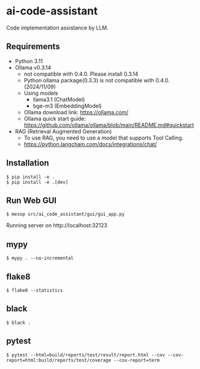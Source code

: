 # ai-code-assistant
Code implementation assistance by LLM.

## Requirements
- Python 3.11
- Ollama v0.3.14  
  - not compatible with 0.4.0. Please install 0.3.14
  - Python ollama package(0.3.3) is not compatible with 0.4.0. (2024/11/09)
  - Using models
    - llama3.1 (ChatModel)
    - bge-m3 (EmbeddingModel)
  - Ollama download link: https://ollama.com/
  - Ollama quick start guide: https://github.com/ollama/ollama/blob/main/README.md#quickstart
- RAG (Retrieval Augmented Generation)
  - To use RAG, you need to use a model that supports Tool Calling.
  - https://python.langchain.com/docs/integrations/chat/

## Installation
```
$ pip install -e .
$ pip install -e .[dev]
```

## Run Web GUI
```
$ mesop src/ai_code_assistant/gui/gui_app.py
```
Running server on http://localhost:32123

## mypy
```
$ mypy . --no-incremental
```
## flake8
```
$ flake8 --statistics
```
## black
```
$ black .
```

## pytest
```
$ pytest --html=build/reports/test/result/report.html --cov --cov-report=html:build/reports/test/coverage --cov-report=term
```
